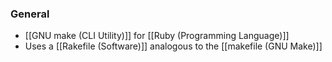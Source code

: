 ### General
- [[GNU make (CLI Utility)]] for [[Ruby (Programming Language)]]
- Uses a [[Rakefile (Software)]] analogous to the [[makefile (GNU Make)]]